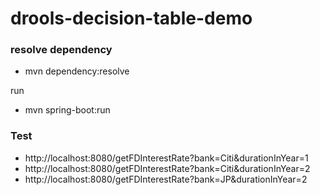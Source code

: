 # drools-decision-table-demo

### resolve dependency
- mvn dependency:resolve

run
- mvn spring-boot:run

### Test

- http://localhost:8080/getFDInterestRate?bank=Citi&durationInYear=1
- http://localhost:8080/getFDInterestRate?bank=Citi&durationInYear=2
- http://localhost:8080/getFDInterestRate?bank=JP&durationInYear=2
